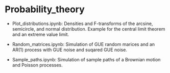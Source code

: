 # Probability_theory

- Plot_distributions.ipynb: Densities and F-transforms of the arcsine, semicircle, and normal distribution. Example for the central limit theorem and an extreme value limit. 

- Random_matrices.ipynb: Simulation of GUE random marices and an AR(1) process with GUE noise and suqared GUE noise.

- Sample_paths.ipynb: Simulation of sample paths of a Brownian motion and Poisson processes.
